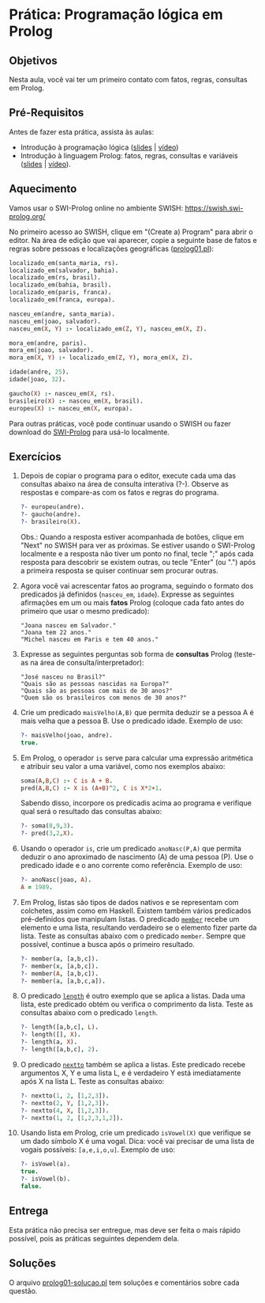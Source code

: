 # Prática: Programação lógica em Prolog


## Objetivos
Nesta aula, você vai ter um primeiro contato com fatos, regras, consultas em Prolog.



## Pré-Requisitos

Antes de fazer esta prática, assista às aulas:
- Introdução à programação lógica (<a href="https://docs.google.com/presentation/d/1ArYL8yUBFGEGstNHiOxxrwH3NOc8avOwPgr2WNaXsjc/edit?usp=sharing">slides</a> | <a href="https://drive.google.com/file/d/14hIn_87Q8J-qpH_kHTHTc2IIu6KO37ln/view?usp=sharing">vídeo</a>) 
- Introdução à linguagem Prolog: fatos, regras, consultas e variáveis (<a href="https://docs.google.com/presentation/d/1b-8KJy_nxfbzCt4UgX2snaMkyoVk0VjW0AT2oV9VN0I/edit?usp=sharing">slides</a> | <a href="https://drive.google.com/file/d/1O0G1n3Eson0d4KqRk9JkZKHnRHiobplv/view?usp=sharing">vídeo</a>).


## Aquecimento

Vamos usar o SWI-Prolog online no ambiente SWISH: https://swish.swi-prolog.org/

No primeiro acesso ao SWISH, clique em "(Create a) Program" para abrir o editor. Na área de edição que vai aparecer, copie a seguinte base de fatos e regras sobre pessoas e localizações geográficas ([prolog01.pl](prolog01.pl)):

   ```prolog
   localizado_em(santa_maria, rs). 
   localizado_em(salvador, bahia). 
   localizado_em(rs, brasil). 
   localizado_em(bahia, brasil). 
   localizado_em(paris, franca). 
   localizado_em(franca, europa). 
   
   nasceu_em(andre, santa_maria). 
   nasceu_em(joao, salvador). 
   nasceu_em(X, Y) :- localizado_em(Z, Y), nasceu_em(X, Z). 
   
   mora_em(andre, paris). 
   mora_em(joao, salvador). 
   mora_em(X, Y) :- localizado_em(Z, Y), mora_em(X, Z). 

   idade(andre, 25). 
   idade(joao, 32). 

   gaucho(X) :- nasceu_em(X, rs). 
   brasileiro(X) :- nasceu_em(X, brasil). 
   europeu(X) :- nasceu_em(X, europa).
   ```


Para outras práticas, você pode continuar usando o SWISH ou fazer download do [SWI-Prolog](https://www.swi-prolog.org/Download.html) para usá-lo localmente.

<!-- Depois de tentar um primeiro contato com um desses ambientes, veja este [vídeo](https://drive.google.com/file/d/13mAGl5BLEcruIgG7tLuxa2TnoeRKQdx5/view?usp=sharing) que explica o programa e sua execução no SWISH.
-->

## Exercícios

1. Depois de copiar o programa para o editor, execute cada uma das consultas abaixo na área de consulta interativa (?-). Observe as respostas e compare-as com os fatos e regras do programa.

   ```prolog
   ?- europeu(andre).
   ?- gaucho(andre).
   ?- brasileiro(X).
   ```
   Obs.: Quando a resposta estiver acompanhada de botões, clique em "Next" no SWISH para ver as próximas. Se estiver usando o SWI-Prolog localmente e a resposta não tiver um ponto no final, tecle ";" após cada resposta para descobrir se existem outras, ou tecle "Enter" (ou ".") após a primeira resposta se quiser continuar sem procurar outras.
   
2. Agora você vai acrescentar fatos ao programa, seguindo o formato dos predicados já definidos (`nasceu_em`, `idade`). Expresse as seguintes afirmações em um ou mais **fatos** Prolog (coloque cada fato antes do primeiro que usar o mesmo predicado):

   ```
   "Joana nasceu em Salvador."
   "Joana tem 22 anos."
   "Michel nasceu em Paris e tem 40 anos." 
   ```
   
3. Expresse as seguintes perguntas sob forma de **consultas** Prolog (teste-as na área de consulta/interpretador):

   ```
   "José nasceu no Brasil?"
   "Quais são as pessoas nascidas na Europa?"
   "Quais são as pessoas com mais de 30 anos?"
   "Quem são os brasileiros com menos de 30 anos?"
   ```
   
4. Crie um predicado `maisVelho(A,B)` que permita deduzir se a pessoa A é mais velha que a pessoa B. Use o predicado idade. Exemplo de uso:

   ```prolog
   ?- maisVelho(joao, andre).
   true.
   ```

5. Em Prolog, o operador `is` serve para calcular uma expressão aritmética e atribuir seu valor a uma variável, como nos exemplos abaixo:

   ```prolog
   soma(A,B,C) :- C is A + B. 
   pred(A,B,C) :- X is (A+B)^2, C is X*2+1.
   ```
   
   Sabendo disso, incorpore os predicadis acima ao programa e verifique qual será o resultado das consultas abaixo:

   ```prolog
   ?- soma(8,9,3).
   ?- pred(3,2,X).
   ```

6. Usando o operador `is`, crie um predicado `anoNasc(P,A)` que permita deduzir o ano aproximado de nascimento (A) de uma pessoa (P). Use o predicado idade e o ano corrente como referência. Exemplo de uso: 

   ```prolog
   ?- anoNasc(joao, A).
   A = 1989.
   ```
   
7. Em Prolog, listas são tipos de dados nativos e se representam com colchetes, assim como em Haskell. Existem também vários predicados pré-definidos que manipulam listas. O predicado [`member`](https://www.swi-prolog.org/pldoc/man?predicate=member/2) recebe um elemento e uma lista, resultando verdadeiro se o elemento fizer parte da lista.  Teste as consultas abaixo com o predicado `member`. Sempre que possível, continue a busca após o primeiro resultado.

   ```prolog
   ?- member(a, [a,b,c]).
   ?- member(x, [a,b,c]).
   ?- member(A, [a,b,c]).
   ?- member(a, [a,b,c,a]).
   ```
   
8. O predicado [`length`](https://www.swi-prolog.org/pldoc/man?predicate=length/2) é outro exemplo que se aplica a listas. Dada uma lista, este predicado obtém ou verifica o comprimento da lista. Teste as consultas abaixo com o predicado `length`.

   ```prolog
   ?- length([a,b,c], L).
   ?- length([], X).
   ?- length(a, X).
   ?- length([a,b,c], 2).
   ```


9. O predicado [`nextto`](https://www.swi-prolog.org/pldoc/man?predicate=nextto/3) também se aplica a listas. Este predicado recebe argumentos X, Y e uma lista L, e é verdadeiro Y está imediatamente após X na lista L. Teste as consultas abaixo:

   ```prolog
   ?- nextto(1, 2, [1,2,3]).
   ?- nextto(2, Y, [1,2,3]).
   ?- nextto(4, X, [1,2,3]).
   ?- nextto(1, 2, [1,2,3,1,2]).
   ```
   
   
10. Usando lista em Prolog, crie um predicado `isVowel(X)` que verifique se um dado símbolo X é uma vogal. Dica: você vai precisar de uma lista de vogais possíveis: `[a,e,i,o,u]`. Exemplo de uso:

    ```prolog
    ?- isVowel(a).
    true.
    ?- isVowel(b).
    false.
    ```

## Entrega
Esta prática não precisa ser entregue, mas deve ser feita o mais rápido possível, pois as práticas seguintes dependem dela.

## Soluções
O arquivo [prolog01-solucao.pl](prolog01-solucao.pl) tem soluções e comentários sobre cada questão.

